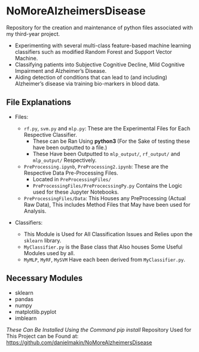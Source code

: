 # NoMoreAlzheimersDisease
Repository for the creation and maintenance of python files associated with my third-year project.
* Experimenting with several multi-class feature-based machine learning classifiers such as modified Random Forest and
Support Vector Machine. 
* Classifying patients into Subjective Cognitive Decline, Mild Cognitive Impairment and Alzheimer’s Disease.
* Aiding detection of conditions that can lead to (and including) Alzheimer’s disease via training bio-markers in blood
data.

## File Explanations
* Files:
    * `rf.py`, `svm.py` and `mlp.py`: These are the Experimental Files for Each Respective Classifier.
        * These can be Ran Using **python3 <classifier>** (For the Sake of testing these have been outputted to a file.)
        * These Have been Outputted to `mlp_output/`, `rf_output/` and `mlp_output/` Respectively.
    * `PreProcessing.ipynb`, `PreProcessing2.ipynb`: These are the Respective Data Pre-Processing Files.
        * Located in `PreProcessingFiles/`
        * `PreProcessingFiles/PreProcecssingPy.py` Contains the Logic used for these Jupyter Notebooks.
    * `PreProcessingFiles/Data`: This Houses any PreProcessing (Actual Raw Data), This includes Method Files that May have been used for Analysis.

* Classifiers:
    * This Module is Used for All Classification Issues and Relies upon the `sklearn` library.
    * `MyClassifier.py` is the Base class that Also houses Some Useful Modules used by all.
    * `MyMLP`, `MyRF`, `MySVM` Have each been derived from `MyClassifier.py`.

## Necessary Modules
* sklearn
* pandas
* numpy
* matplotlib.pyplot
* imblearn

*These Can Be Installed Using the Command pip install <module>*
Repository Used for This Project can be Found at: https://github.com/danielmakin/NoMoreAlzheimersDisease
